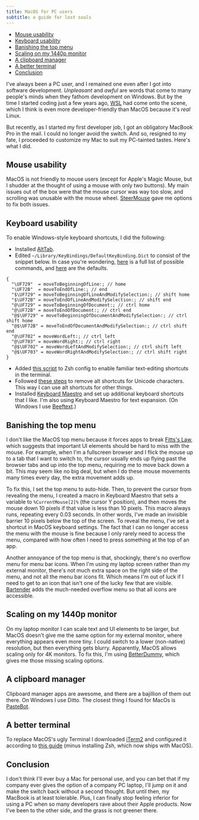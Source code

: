 ```yaml
---
title: MacOS for PC users
subtitle: a guide for lost souls
---
```


- [Mouse usability](#mouse-usability)
- [Keyboard usability](#keyboard-usability)
- [Banishing the top menu](#banishing-the-top-menu)
- [Scaling on my 1440p monitor](#scaling-on-my-1440p-monitor)
- [A clipboard manager](#a-clipboard-manager)
- [A better terminal](#a-better-terminal)
- [Conclusion](#conclusion)

I've always been a PC user, and I remained one even after I got into software development. *Unpleasant* and *awful* are words that come to many people's minds when they fathom development on Windows. But by the time I started coding just a few years ago, [WSL](https://docs.microsoft.com/en-us/windows/wsl/install) had come onto the scene, which I think is even more developer-friendly than MacOS because it's *real* Linux.

But recently, as I started my first developer job, I got an obligatory MacBook Pro in the mail. I could no longer avoid the switch. And so, resigned to my fate, I proceeded to customize my Mac to suit my PC-tainted tastes. Here's what I did.

## Mouse usability

MacOS is not friendly to mouse users (except for Apple's Magic Mouse, but I shudder at the thought of using a mouse with only two buttons). My main issues out of the box were that the mouse cursor was way too slow, and scrolling was unusable with the mouse wheel. [SteerMouse](https://plentycom.jp/en/steermouse) gave me options to fix both issues.

## Keyboard usability

To enable Windows-style keyboard shortcuts, I did the following:

- Installed [AltTab](https://alt-tab-macos.netlify.app/).
- Edited `~/Library/KeyBindings/DefaultKeyBinding.Dict` to consist of the snippet below. In case you're wondering, [here](https://developer.apple.com/documentation/appkit/nsstandardkeybindingresponding) is a full list of possible commands, and [here](https://github.com/ttscoff/KeyBindings) are the defaults.
```
{
  "\UF729"  = moveToBeginningOfLine:; // home
  "\UF72B"  = moveToEndOfLine:; // end
  "$\UF729" = moveToBeginningOfLineAndModifySelection:; // shift home
  "$\UF72B" = moveToEndOfLineAndModifySelection:; // shift end
  "@\UF729" = moveToBeginningOfDocument:; // ctrl home
  "@\UF72B" = moveToEndOfDocument:; // ctrl end
  "@$\UF729" = moveToBeginningOfDocumentAndModifySelection:; // ctrl shift home
  "@$\UF72B" = moveToEndOfDocumentAndModifySelection:; // ctrl shift end
  "@\UF702" = moveWordLeft:; // ctrl left
  "@\UF703" = moveWordRight:; // ctrl right
  "@$\UF702" = moveWordLeftAndModifySelection:; // ctrl shift left
  "@$\UF703" = moveWordRightAndModifySelection:; // ctrl shift right
}
```
- Added [this script](https://stackoverflow.com/questions/5407916/zsh-zle-shift-selection/30899296#30899296) to Zsh config to enable familiar text-editing shortcuts in the terminal.
- Followed [these steps](https://stackoverflow.com/a/24100077) to remove alt shortcuts for Unicode characters. This way I can use alt shortcuts for other things.
- Installed [Keyboard Maestro](https://www.keyboardmaestro.com/main/) and set up additional keyboard shortcuts that I like. I'm also using Keyboard Maestro for text expansion. (On Windows I use [Beeftext](https://beeftext.org/).)

## Banishing the top menu

I don't like the MacOS top menu because it forces apps to break [Fitts's Law](https://www.uxtoast.com/ux-laws/fittss-law), which suggests that important UI elements should be hard to miss with the mouse. For example, when I'm a fullscreen browser and I flick the mouse up to a tab that I want to switch to, the cursor usually ends up flying past the browser tabs and up into the top menu, requiring me to move back down a bit. This may seem like no big deal, but when I do these mouse movements many times every day, the extra movement adds up.

To fix this, I set the top menu to auto-hide. Then, to prevent the cursor from revealing the menu, I created a macro in Keyboard Maestro that sets a variable to `%CurrentMouse[2]%` (the cursor Y position), and then moves the mouse down 10 pixels if that value is less than 10 pixels. This macro always runs, repeating every 0.03 seconds. In other words, I've made an invisible barrier 10 pixels below the top of the screen. To reveal the menu, I've set a shortcut in MacOS keyboard settings. The fact that I can no longer access the menu with the mouse is fine because I only rarely need to access the menu, compared with how often I need to press something at the top of an app.

Another annoyance of the top menu is that, shockingly, there's no overflow menu for menu bar icons. When I'm using my laptop screen rather than my external monitor, there's not much extra space on the right side of the menu, and not all the menu bar icons fit. Which means I'm out of luck if I need to get to an icon that isn't one of the lucky few that are visible. [Bartender](https://www.macbartender.com) adds the much-needed overflow menu so that all icons are accessible.

## Scaling on my 1440p monitor

On my laptop monitor I can scale text and UI elements to be larger, but MacOS doesn't give me the same option for my external monitor, where everything appears even more tiny. I could switch to a lower (non-native) resolution, but then everything gets blurry. Apparently, MacOS allows scaling only for 4K monitors. To fix this, I'm using [BetterDummy](https://github.com/waydabber/BetterDummy), which gives me those missing scaling options.

## A clipboard manager

Clipboard manager apps are awesome, and there are a bajillion of them out there. On Windows I use Ditto. The closest thing I found for MacOs is [PasteBot](https://tapbots.com/pastebot).

## A better terminal

To replace MacOS's ugly Terminal I downloaded [iTerm2](https://iterm2.com/) and configured it according to [this guide](https://medium.com/@Clovis_app/configuration-of-a-beautiful-efficient-terminal-and-prompt-on-osx-in-7-minutes-827c29391961) (minus installing Zsh, which now ships with MacOS).

## Conclusion

I don't think I'll ever buy a Mac for personal use, and you can bet that if my company ever gives the option of a company PC laptop, I'll jump on it and make the switch back without a second thought. But until then, my MacBook is at least tolerable. Plus, I can finally stop feeling inferior for using a PC when so many developers rave about their Apple products. Now I've been to the other side, and the grass is not greener there.
